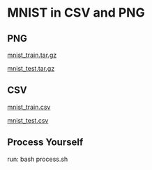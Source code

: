 # MNIST in CSV and PNG #

## PNG ##

[mnist_train.tar.gz](https://pjreddie.com/media/files/mnist_train.tar.gz)

[mnist_test.tar.gz](https://pjreddie.com/media/files/mnist_test.tar.gz)

## CSV ##

[mnist_train.csv](https://pjreddie.com/media/files/mnist_train.csv)

[mnist_test.csv](https://pjreddie.com/media/files/mnist_test.csv)

## Process Yourself ##

run:
    bash process.sh
